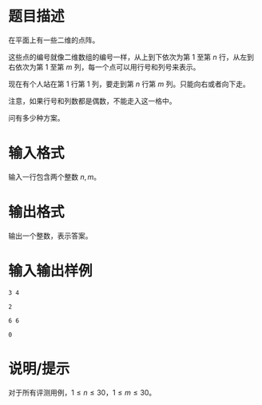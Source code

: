 # 题目描述

在平面上有一些二维的点阵。

这些点的编号就像二维数组的编号一样，从上到下依次为第 $1$ 至第 $n$ 行，从左到右依次为第 $1$ 至第 $m$ 列，每一个点可以用行号和列号来表示。

现在有个人站在第 $1$ 行第 $1$ 列，要走到第 $n$ 行第 $m$ 列。只能向右或者向下走。

注意，如果行号和列数都是偶数，不能走入这一格中。

问有多少种方案。

# 输入格式

输入一行包含两个整数 $n,m$。

# 输出格式

输出一个整数，表示答案。

# 输入输出样例

```input1
3 4
```

```output1
2
```

```input2
6 6
```

```output2
0
```

# 说明/提示

对于所有评测用例，$1 \leq n \leq 30$，$1 \leq m \leq 30$。
